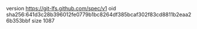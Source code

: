 version https://git-lfs.github.com/spec/v1
oid sha256:641d3c28b396012fe0779b1bc8264df385bcaf302f83cd8811b2eaa26b353bbf
size 1087
